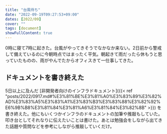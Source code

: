 ```yaml
---
title: "台風待ち"
date: "2022-09-19T09:27:53+09:00"
dates: [2022/09]
cover: ""
tags: [document]
showFullContent: true
---
```


0時に寝て7時に起きた。台風がやってきそうでなかなか来ない。2日前から警戒して備えているのに今朝時点ではまったく平気。朝起きて雨だったら休もうと思っていたものの、雨がやんでたからオフィスきて一仕事してきた。

## ドキュメントを書き終えた

5日以上に及んだ [非開発者向けのインフラドキュメント]({{< ref "posts/2022/0917.md#%E3%81%BE%E3%81%A0%E3%83%89%E3%82%AD%E3%83%A5%E3%83%A1%E3%83%B3%E3%83%88%E3%82%92%E6%9B%B8%E3%81%84%E3%81%A6%E3%81%84%E3%82%8B" >}}) を書き終えた。他にもいくつかインフラのドキュメントの加筆や推敲もしていた。叩き台としてそれなりに伝えたいことは書けた。あとは勉強会をしながら出てきた話題や質問などを参考にしながら推敲していくだけ。
